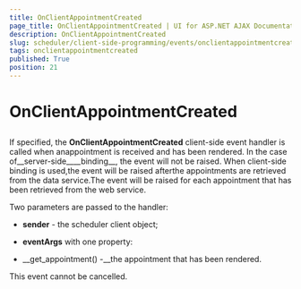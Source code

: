 ```yaml
---
title: OnClientAppointmentCreated
page_title: OnClientAppointmentCreated | UI for ASP.NET AJAX Documentation
description: OnClientAppointmentCreated
slug: scheduler/client-side-programming/events/onclientappointmentcreated
tags: onclientappointmentcreated
published: True
position: 21
---
```


# OnClientAppointmentCreated



## 

If specified, the __OnClientAppointmentCreated__ client-side event handler is called when anappointment is received and has been rendered. In the case of__server-side____binding__, the event will not be raised. When client-side binding is used,the event will be raised afterthe appointments are retrieved from the data service.The event will be raised for each appointment that has been retrieved from the web service.

Two parameters are passed to the handler:

* __sender__ - the scheduler client object;

* __eventArgs__ with one property:

* __get_appointment() -__the appointment that has been rendered.

This event cannot be cancelled.
